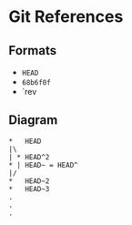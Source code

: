 # Git References

## Formats

- `HEAD`
- `68b6f0f`
- `rev

## Diagram

```
*   HEAD
|\
| * HEAD^2
* | HEAD~ = HEAD^
|/
*   HEAD~2
*   HEAD~3
.
.
.
```
